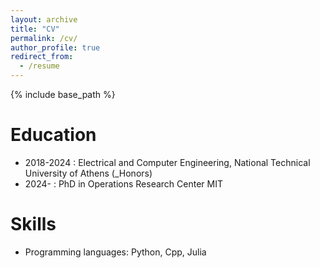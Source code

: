 ```yaml
---
layout: archive
title: "CV"
permalink: /cv/
author_profile: true
redirect_from:
  - /resume
---
```


{% include base_path %}

Education
======
- 2018-2024 : Electrical and Computer Engineering, National Technical University of Athens (_Honors)  
- 2024-     : PhD in Operations Research Center MIT
  
Skills
======
* Programming languages: Python, Cpp, Julia
  
